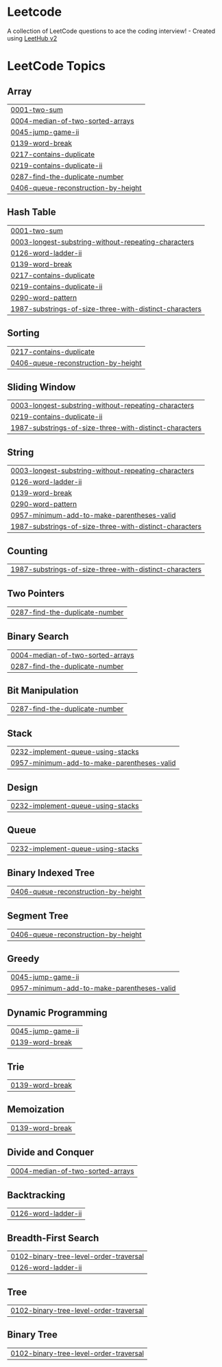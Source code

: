 # Leetcode
A collection of LeetCode questions to ace the coding interview! - Created using [LeetHub v2](https://github.com/arunbhardwaj/LeetHub-2.0)

<!---LeetCode Topics Start-->
# LeetCode Topics
## Array
|  |
| ------- |
| [0001-two-sum](https://github.com/KaviyavikashiniMohanasundaram/Leetcode/tree/master/0001-two-sum) |
| [0004-median-of-two-sorted-arrays](https://github.com/KaviyavikashiniMohanasundaram/Leetcode/tree/master/0004-median-of-two-sorted-arrays) |
| [0045-jump-game-ii](https://github.com/KaviyavikashiniMohanasundaram/Leetcode/tree/master/0045-jump-game-ii) |
| [0139-word-break](https://github.com/KaviyavikashiniMohanasundaram/Leetcode/tree/master/0139-word-break) |
| [0217-contains-duplicate](https://github.com/KaviyavikashiniMohanasundaram/Leetcode/tree/master/0217-contains-duplicate) |
| [0219-contains-duplicate-ii](https://github.com/KaviyavikashiniMohanasundaram/Leetcode/tree/master/0219-contains-duplicate-ii) |
| [0287-find-the-duplicate-number](https://github.com/KaviyavikashiniMohanasundaram/Leetcode/tree/master/0287-find-the-duplicate-number) |
| [0406-queue-reconstruction-by-height](https://github.com/KaviyavikashiniMohanasundaram/Leetcode/tree/master/0406-queue-reconstruction-by-height) |
## Hash Table
|  |
| ------- |
| [0001-two-sum](https://github.com/KaviyavikashiniMohanasundaram/Leetcode/tree/master/0001-two-sum) |
| [0003-longest-substring-without-repeating-characters](https://github.com/KaviyavikashiniMohanasundaram/Leetcode/tree/master/0003-longest-substring-without-repeating-characters) |
| [0126-word-ladder-ii](https://github.com/KaviyavikashiniMohanasundaram/Leetcode/tree/master/0126-word-ladder-ii) |
| [0139-word-break](https://github.com/KaviyavikashiniMohanasundaram/Leetcode/tree/master/0139-word-break) |
| [0217-contains-duplicate](https://github.com/KaviyavikashiniMohanasundaram/Leetcode/tree/master/0217-contains-duplicate) |
| [0219-contains-duplicate-ii](https://github.com/KaviyavikashiniMohanasundaram/Leetcode/tree/master/0219-contains-duplicate-ii) |
| [0290-word-pattern](https://github.com/KaviyavikashiniMohanasundaram/Leetcode/tree/master/0290-word-pattern) |
| [1987-substrings-of-size-three-with-distinct-characters](https://github.com/KaviyavikashiniMohanasundaram/Leetcode/tree/master/1987-substrings-of-size-three-with-distinct-characters) |
## Sorting
|  |
| ------- |
| [0217-contains-duplicate](https://github.com/KaviyavikashiniMohanasundaram/Leetcode/tree/master/0217-contains-duplicate) |
| [0406-queue-reconstruction-by-height](https://github.com/KaviyavikashiniMohanasundaram/Leetcode/tree/master/0406-queue-reconstruction-by-height) |
## Sliding Window
|  |
| ------- |
| [0003-longest-substring-without-repeating-characters](https://github.com/KaviyavikashiniMohanasundaram/Leetcode/tree/master/0003-longest-substring-without-repeating-characters) |
| [0219-contains-duplicate-ii](https://github.com/KaviyavikashiniMohanasundaram/Leetcode/tree/master/0219-contains-duplicate-ii) |
| [1987-substrings-of-size-three-with-distinct-characters](https://github.com/KaviyavikashiniMohanasundaram/Leetcode/tree/master/1987-substrings-of-size-three-with-distinct-characters) |
## String
|  |
| ------- |
| [0003-longest-substring-without-repeating-characters](https://github.com/KaviyavikashiniMohanasundaram/Leetcode/tree/master/0003-longest-substring-without-repeating-characters) |
| [0126-word-ladder-ii](https://github.com/KaviyavikashiniMohanasundaram/Leetcode/tree/master/0126-word-ladder-ii) |
| [0139-word-break](https://github.com/KaviyavikashiniMohanasundaram/Leetcode/tree/master/0139-word-break) |
| [0290-word-pattern](https://github.com/KaviyavikashiniMohanasundaram/Leetcode/tree/master/0290-word-pattern) |
| [0957-minimum-add-to-make-parentheses-valid](https://github.com/KaviyavikashiniMohanasundaram/Leetcode/tree/master/0957-minimum-add-to-make-parentheses-valid) |
| [1987-substrings-of-size-three-with-distinct-characters](https://github.com/KaviyavikashiniMohanasundaram/Leetcode/tree/master/1987-substrings-of-size-three-with-distinct-characters) |
## Counting
|  |
| ------- |
| [1987-substrings-of-size-three-with-distinct-characters](https://github.com/KaviyavikashiniMohanasundaram/Leetcode/tree/master/1987-substrings-of-size-three-with-distinct-characters) |
## Two Pointers
|  |
| ------- |
| [0287-find-the-duplicate-number](https://github.com/KaviyavikashiniMohanasundaram/Leetcode/tree/master/0287-find-the-duplicate-number) |
## Binary Search
|  |
| ------- |
| [0004-median-of-two-sorted-arrays](https://github.com/KaviyavikashiniMohanasundaram/Leetcode/tree/master/0004-median-of-two-sorted-arrays) |
| [0287-find-the-duplicate-number](https://github.com/KaviyavikashiniMohanasundaram/Leetcode/tree/master/0287-find-the-duplicate-number) |
## Bit Manipulation
|  |
| ------- |
| [0287-find-the-duplicate-number](https://github.com/KaviyavikashiniMohanasundaram/Leetcode/tree/master/0287-find-the-duplicate-number) |
## Stack
|  |
| ------- |
| [0232-implement-queue-using-stacks](https://github.com/KaviyavikashiniMohanasundaram/Leetcode/tree/master/0232-implement-queue-using-stacks) |
| [0957-minimum-add-to-make-parentheses-valid](https://github.com/KaviyavikashiniMohanasundaram/Leetcode/tree/master/0957-minimum-add-to-make-parentheses-valid) |
## Design
|  |
| ------- |
| [0232-implement-queue-using-stacks](https://github.com/KaviyavikashiniMohanasundaram/Leetcode/tree/master/0232-implement-queue-using-stacks) |
## Queue
|  |
| ------- |
| [0232-implement-queue-using-stacks](https://github.com/KaviyavikashiniMohanasundaram/Leetcode/tree/master/0232-implement-queue-using-stacks) |
## Binary Indexed Tree
|  |
| ------- |
| [0406-queue-reconstruction-by-height](https://github.com/KaviyavikashiniMohanasundaram/Leetcode/tree/master/0406-queue-reconstruction-by-height) |
## Segment Tree
|  |
| ------- |
| [0406-queue-reconstruction-by-height](https://github.com/KaviyavikashiniMohanasundaram/Leetcode/tree/master/0406-queue-reconstruction-by-height) |
## Greedy
|  |
| ------- |
| [0045-jump-game-ii](https://github.com/KaviyavikashiniMohanasundaram/Leetcode/tree/master/0045-jump-game-ii) |
| [0957-minimum-add-to-make-parentheses-valid](https://github.com/KaviyavikashiniMohanasundaram/Leetcode/tree/master/0957-minimum-add-to-make-parentheses-valid) |
## Dynamic Programming
|  |
| ------- |
| [0045-jump-game-ii](https://github.com/KaviyavikashiniMohanasundaram/Leetcode/tree/master/0045-jump-game-ii) |
| [0139-word-break](https://github.com/KaviyavikashiniMohanasundaram/Leetcode/tree/master/0139-word-break) |
## Trie
|  |
| ------- |
| [0139-word-break](https://github.com/KaviyavikashiniMohanasundaram/Leetcode/tree/master/0139-word-break) |
## Memoization
|  |
| ------- |
| [0139-word-break](https://github.com/KaviyavikashiniMohanasundaram/Leetcode/tree/master/0139-word-break) |
## Divide and Conquer
|  |
| ------- |
| [0004-median-of-two-sorted-arrays](https://github.com/KaviyavikashiniMohanasundaram/Leetcode/tree/master/0004-median-of-two-sorted-arrays) |
## Backtracking
|  |
| ------- |
| [0126-word-ladder-ii](https://github.com/KaviyavikashiniMohanasundaram/Leetcode/tree/master/0126-word-ladder-ii) |
## Breadth-First Search
|  |
| ------- |
| [0102-binary-tree-level-order-traversal](https://github.com/KaviyavikashiniMohanasundaram/Leetcode/tree/master/0102-binary-tree-level-order-traversal) |
| [0126-word-ladder-ii](https://github.com/KaviyavikashiniMohanasundaram/Leetcode/tree/master/0126-word-ladder-ii) |
## Tree
|  |
| ------- |
| [0102-binary-tree-level-order-traversal](https://github.com/KaviyavikashiniMohanasundaram/Leetcode/tree/master/0102-binary-tree-level-order-traversal) |
## Binary Tree
|  |
| ------- |
| [0102-binary-tree-level-order-traversal](https://github.com/KaviyavikashiniMohanasundaram/Leetcode/tree/master/0102-binary-tree-level-order-traversal) |
<!---LeetCode Topics End-->